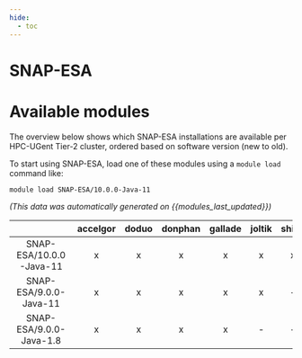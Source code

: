```yaml
---
hide:
  - toc
---
```


SNAP-ESA
========

# Available modules


The overview below shows which SNAP-ESA installations are available per HPC-UGent Tier-2 cluster, ordered based on software version (new to old).

To start using SNAP-ESA, load one of these modules using a `module load` command like:

```shell
module load SNAP-ESA/10.0.0-Java-11
```

*(This data was automatically generated on {{modules_last_updated}})*  

| |accelgor|doduo|donphan|gallade|joltik|shinx|skitty|
| :---: | :---: | :---: | :---: | :---: | :---: | :---: | :---: |
|SNAP-ESA/10.0.0-Java-11|x|x|x|x|x|x|x|
|SNAP-ESA/9.0.0-Java-11|x|x|x|x|x|-|x|
|SNAP-ESA/9.0.0-Java-1.8|x|x|x|x|-|-|x|
